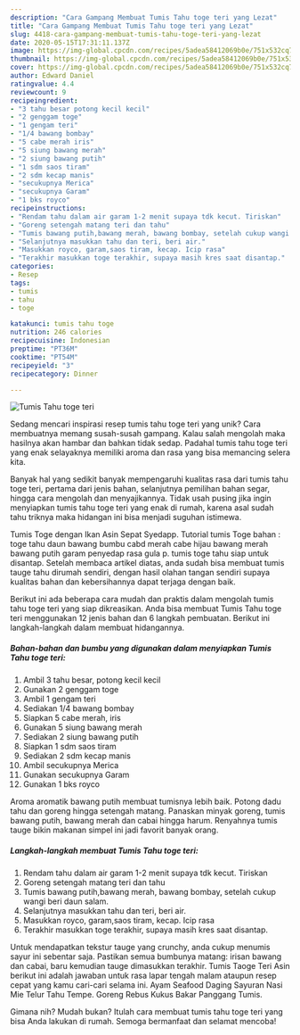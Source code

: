 ```yaml
---
description: "Cara Gampang Membuat Tumis Tahu toge teri yang Lezat"
title: "Cara Gampang Membuat Tumis Tahu toge teri yang Lezat"
slug: 4418-cara-gampang-membuat-tumis-tahu-toge-teri-yang-lezat
date: 2020-05-15T17:31:11.137Z
image: https://img-global.cpcdn.com/recipes/5adea58412069b0e/751x532cq70/tumis-tahu-toge-teri-foto-resep-utama.jpg
thumbnail: https://img-global.cpcdn.com/recipes/5adea58412069b0e/751x532cq70/tumis-tahu-toge-teri-foto-resep-utama.jpg
cover: https://img-global.cpcdn.com/recipes/5adea58412069b0e/751x532cq70/tumis-tahu-toge-teri-foto-resep-utama.jpg
author: Edward Daniel
ratingvalue: 4.4
reviewcount: 9
recipeingredient:
- "3 tahu besar potong kecil kecil"
- "2 genggam toge"
- "1 gengam teri"
- "1/4 bawang bombay"
- "5 cabe merah iris"
- "5 siung bawang merah"
- "2 siung bawang putih"
- "1 sdm saos tiram"
- "2 sdm kecap manis"
- "secukupnya Merica"
- "secukupnya Garam"
- "1 bks royco"
recipeinstructions:
- "Rendam tahu dalam air garam 1-2 menit supaya tdk kecut. Tiriskan"
- "Goreng setengah matang teri dan tahu"
- "Tumis bawang putih,bawang merah, bawang bombay, setelah cukup wangi beri daun salam."
- "Selanjutnya masukkan tahu dan teri, beri air."
- "Masukkan royco, garam,saos tiram, kecap. Icip rasa"
- "Terakhir masukkan toge terakhir, supaya masih kres saat disantap."
categories:
- Resep
tags:
- tumis
- tahu
- toge

katakunci: tumis tahu toge 
nutrition: 246 calories
recipecuisine: Indonesian
preptime: "PT36M"
cooktime: "PT54M"
recipeyield: "3"
recipecategory: Dinner

---
```



![Tumis Tahu toge teri](https://img-global.cpcdn.com/recipes/5adea58412069b0e/751x532cq70/tumis-tahu-toge-teri-foto-resep-utama.jpg)

Sedang mencari inspirasi resep tumis tahu toge teri yang unik? Cara membuatnya memang susah-susah gampang. Kalau salah mengolah maka hasilnya akan hambar dan bahkan tidak sedap. Padahal tumis tahu toge teri yang enak selayaknya memiliki aroma dan rasa yang bisa memancing selera kita.

Banyak hal yang sedikit banyak mempengaruhi kualitas rasa dari tumis tahu toge teri, pertama dari jenis bahan, selanjutnya pemilihan bahan segar, hingga cara mengolah dan menyajikannya. Tidak usah pusing jika ingin menyiapkan tumis tahu toge teri yang enak di rumah, karena asal sudah tahu triknya maka hidangan ini bisa menjadi suguhan istimewa.

Tumis Toge dengan Ikan Asin Sepat Syedapp. Tutorial tumis Toge bahan : toge tahu daun bawang bumbu cabd merah cabe hijau bawang merah bawang putih garam penyedap rasa gula p. tumis toge tahu siap untuk disantap. Setelah membaca artikel diatas, anda sudah bisa membuat tumis tauge tahu dirumah sendiri, dengan hasil olahan tangan sendiri supaya kualitas bahan dan kebersihannya dapat terjaga dengan baik.


Berikut ini ada beberapa cara mudah dan praktis dalam mengolah tumis tahu toge teri yang siap dikreasikan. Anda bisa membuat Tumis Tahu toge teri menggunakan 12 jenis bahan dan 6 langkah pembuatan. Berikut ini langkah-langkah dalam membuat hidangannya.

<!--inarticleads1-->

##### Bahan-bahan dan bumbu yang digunakan dalam menyiapkan Tumis Tahu toge teri:

1. Ambil 3 tahu besar, potong kecil kecil
1. Gunakan 2 genggam toge
1. Ambil 1 gengam teri
1. Sediakan 1/4 bawang bombay
1. Siapkan 5 cabe merah, iris
1. Gunakan 5 siung bawang merah
1. Sediakan 2 siung bawang putih
1. Siapkan 1 sdm saos tiram
1. Sediakan 2 sdm kecap manis
1. Ambil secukupnya Merica
1. Gunakan secukupnya Garam
1. Gunakan 1 bks royco


Aroma aromatik bawang putih membuat tumisnya lebih baik. Potong dadu tahu dan goreng hingga setengah matang. Panaskan minyak goreng, tumis bawang putih, bawang merah dan cabai hingga harum. Renyahnya tumis tauge bikin makanan simpel ini jadi favorit banyak orang. 

<!--inarticleads2-->

##### Langkah-langkah membuat Tumis Tahu toge teri:

1. Rendam tahu dalam air garam 1-2 menit supaya tdk kecut. Tiriskan
1. Goreng setengah matang teri dan tahu
1. Tumis bawang putih,bawang merah, bawang bombay, setelah cukup wangi beri daun salam.
1. Selanjutnya masukkan tahu dan teri, beri air.
1. Masukkan royco, garam,saos tiram, kecap. Icip rasa
1. Terakhir masukkan toge terakhir, supaya masih kres saat disantap.


Untuk mendapatkan tekstur tauge yang crunchy, anda cukup menumis sayur ini sebentar saja. Pastikan semua bumbunya matang: irisan bawang dan cabai, baru kemudian tauge dimasukkan terakhir. Tumis Taoge Teri Asin berikut ini adalah jawaban untuk rasa lapar tengah malam ataupun resep cepat yang kamu cari-cari selama ini. Ayam Seafood Daging Sayuran Nasi Mie Telur Tahu Tempe. Goreng Rebus Kukus Bakar Panggang Tumis. 

Gimana nih? Mudah bukan? Itulah cara membuat tumis tahu toge teri yang bisa Anda lakukan di rumah. Semoga bermanfaat dan selamat mencoba!
